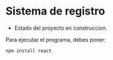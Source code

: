 <h1>Sistema de registro</h1>

- Estado del proyecto en construccion.

Para ejecutar el programa, debes poner:

```npm install react```
